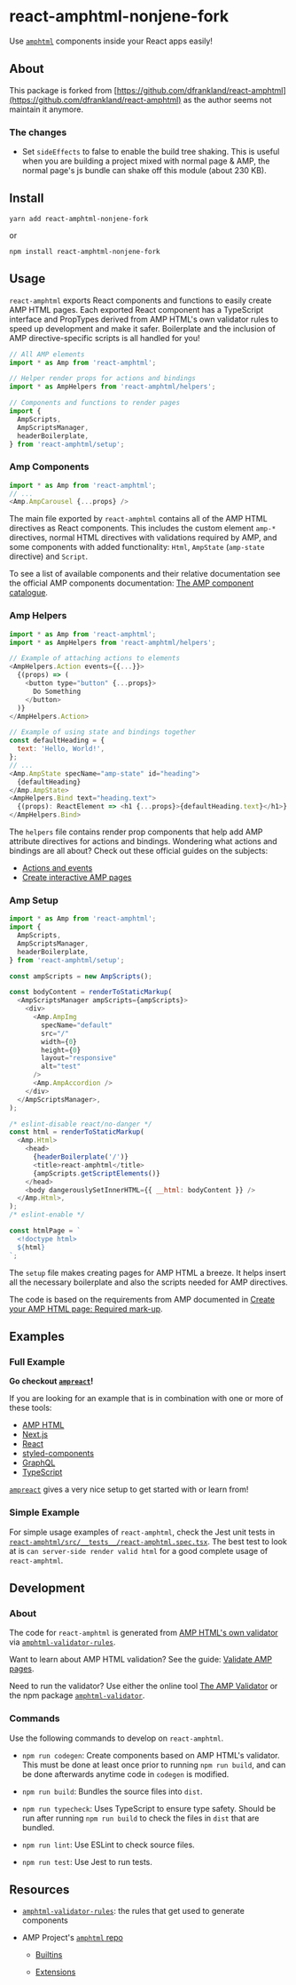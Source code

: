 # react-amphtml-nonjene-fork

Use [`amphtml`][amp repo] components inside your React apps easily!

## About

This package is forked from [https://github.com/dfrankland/react-amphtml](https://github.com/dfrankland/react-amphtml) as the author seems not maintain it anymore.

### The changes

- Set `sideEffects` to false to enable the build tree shaking. This is useful when you are building a project mixed with normal page & AMP, the normal page's js bundle can shake off this module (about 230 KB).


## Install

`yarn add react-amphtml-nonjene-fork`

or

`npm install react-amphtml-nonjene-fork`


## Usage

`react-amphtml` exports React components and functions to easily create AMP HTML
pages. Each exported React component has a TypeScript interface and PropTypes
derived from AMP HTML's own validator rules to speed up development and make it
safer. Boilerplate and the inclusion of AMP directive-specific scripts is all
handled for you!

```js
// All AMP elements
import * as Amp from 'react-amphtml';

// Helper render props for actions and bindings
import * as AmpHelpers from 'react-amphtml/helpers';

// Components and functions to render pages
import {
  AmpScripts,
  AmpScriptsManager,
  headerBoilerplate,
} from 'react-amphtml/setup';
```

### Amp Components

```js
import * as Amp from 'react-amphtml';
// ...
<Amp.AmpCarousel {...props} />
```

The main file exported by `react-amphtml` contains all of the AMP HTML
directives as React components. This includes the custom element `amp-*`
directives, normal HTML directives with validations required by AMP, and some
components with added functionality: `Html`, `AmpState` (`amp-state` directive)
and `Script`.

To see a list of available components and their relative documentation see the
official AMP components documentation: [The AMP component catalogue][].

[The AMP component catalogue]: https://amp.dev/documentation/components/

### Amp Helpers

```js
import * as Amp from 'react-amphtml';
import * as AmpHelpers from 'react-amphtml/helpers';

// Example of attaching actions to elements
<AmpHelpers.Action events={{...}}>
  {(props) => (
    <button type="button" {...props}>
      Do Something
    </button>
  )}
</AmpHelpers.Action>

// Example of using state and bindings together
const defaultHeading = {
  text: 'Hello, World!',
};
// ...
<Amp.AmpState specName="amp-state" id="heading">
  {defaultHeading}
</Amp.AmpState>
<AmpHelpers.Bind text="heading.text">
  {(props): ReactElement => <h1 {...props}>{defaultHeading.text}</h1>}
</AmpHelpers.Bind>
```

The `helpers` file contains render prop components that help add AMP attribute
directives for actions and bindings. Wondering what actions and bindings are all
about? Check out these official guides on the subjects:

*   [Actions and events][]
*   [Create interactive AMP pages][]

[Create interactive AMP pages]: https://amp.dev/documentation/guides-and-tutorials/develop/interactivity/
[Actions and events]: https://amp.dev/documentation/guides-and-tutorials/learn/amp-actions-and-events

### Amp Setup

```js
import * as Amp from 'react-amphtml';
import {
  AmpScripts,
  AmpScriptsManager,
  headerBoilerplate,
} from 'react-amphtml/setup';

const ampScripts = new AmpScripts();

const bodyContent = renderToStaticMarkup(
  <AmpScriptsManager ampScripts={ampScripts}>
    <div>
      <Amp.AmpImg
        specName="default"
        src="/"
        width={0}
        height={0}
        layout="responsive"
        alt="test"
      />
      <Amp.AmpAccordion />
    </div>
  </AmpScriptsManager>,
);

/* eslint-disable react/no-danger */
const html = renderToStaticMarkup(
  <Amp.Html>
    <head>
      {headerBoilerplate('/')}
      <title>react-amphtml</title>
      {ampScripts.getScriptElements()}
    </head>
    <body dangerouslySetInnerHTML={{ __html: bodyContent }} />
  </Amp.Html>,
);
/* eslint-enable */

const htmlPage = `
  <!doctype html>
  ${html}
`;
```

The `setup` file makes creating pages for AMP HTML a breeze. It helps insert all
the necessary boilerplate and also the scripts needed for AMP directives.

The code is based on the requirements from AMP documented in
[Create your AMP HTML page: Required mark-up][].

[Create your AMP HTML page: Required mark-up]: https://amp.dev/documentation/guides-and-tutorials/start/create/basic_markup#required-mark-up

## Examples

### Full Example

**Go checkout [`ampreact`][]!**

If you are looking for an example that is in combination with one or more of
these tools:

*   [AMP HTML][]
*   [Next.js][]
*   [React][]
*   [styled-components][]
*   [GraphQL][]
*   [TypeScript][]

[`ampreact`][] gives a very nice setup to get started with or learn from!

[AMP HTML]: https://github.com/ampproject/amphtml/
[Next.js]: https://github.com/zeit/next.js/
[React]: https://github.com/facebook/react/
[styled-components]: https://github.com/styled-components/styled-components/
[GraphQL]: https://github.com/graphql/graphql-js
[TypeScript]: https://github.com/microsoft/TypeScript
[`ampreact`]: https://github.com/dfrankland/ampreact

### Simple Example

For simple usage examples of `react-amphtml`, check the Jest unit tests in
[`react-amphtml/src/__tests__/react-amphtml.spec.tsx`][]. The best test to look
at is `can server-side render valid html` for a good complete usage of
`react-amphtml`.

[`react-amphtml/src/__tests__/react-amphtml.spec.tsx`]: https://github.com/dfrankland/react-amphtml/blob/master/src/__tests__/react-amphtml.spec.tsx

## Development

### About

The code for `react-amphtml` is generated from [AMP HTML's own validator][] via
[`amphtml-validator-rules`][].

Want to learn about AMP HTML validation? See the guide: [Validate AMP pages][].

Need to run the validator? Use either the online tool [The AMP Validator][] or
the npm package [`amphtml-validator`][].

[AMP HTML's own validator]: https://amp.dev/documentation/guides-and-tutorials/learn/validation-workflow/validate_amp
[Validate AMP pages]: https://github.com/ampproject/amphtml/tree/master/validator#amp-html--validator
[The AMP Validator]: https://validator.ampproject.org/
[`amphtml-validator`]: https://www.npmjs.com/package/amphtml-validator

### Commands

Use the following commands to develop on `react-amphtml`.

*   `npm run codegen`: Create components based on AMP HTML's validator. This
    must be done at least once prior to running `npm run build`, and can be done
    afterwards anytime code in `codegen` is modified.

*   `npm run build`: Bundles the source files into `dist`.

*   `npm run typecheck`: Uses TypeScript to ensure type safety. Should be run
    after running `npm run build` to check the files in `dist` that are bundled.

*   `npm run lint`: Use ESLint to check source files.

*   `npm run test`: Use Jest to run tests.

## Resources

-   [`amphtml-validator-rules`][]: the rules that get used to generate
    components

-   AMP Project's [`amphtml` repo][amp repo]

    -   [Builtins][]

    -   [Extensions][]

[`amphtml-validator-rules`]: https://github.com/dfrankland/amphtml-validator-rules
[Builtins]: https://github.com/ampproject/amphtml/tree/master/builtins
[Extensions]: https://github.com/ampproject/amphtml/tree/master/extensions

[amp repo]: https://github.com/ampproject/amphtml
